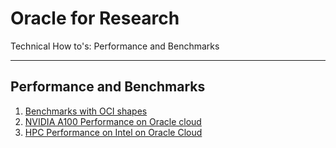 <!-- Copyright (c) 2020-2021, Oracle and/or its affiliates -->

# Oracle for Research

Technical How to's: Performance and Benchmarks

---

## Performance and Benchmarks

1. [Benchmarks with OCI shapes](./Benchmarking-With-Shapes.md)
2. [NVIDIA A100 Performance on Oracle cloud](https://blogs.oracle.com/cloud-infrastructure/nvidia-a100-bare-metal-performance-in-oracle-cloud-infrastructure)
3. [HPC Performance on Intel on Oracle Cloud](https://blogs.oracle.com/cloud-infrastructure/optimize-your-high-performance-computing-with-oracle-cloud-on-intel)
